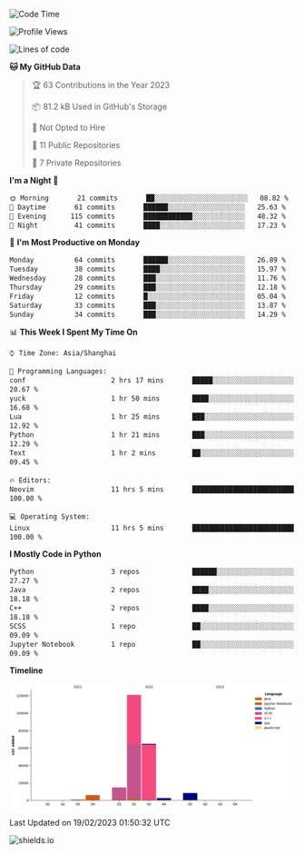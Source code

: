 <!--START_SECTION:waka-->
![Code Time](http://img.shields.io/badge/Code%20Time-182%20hrs%2052%20mins-blue)

![Profile Views](http://img.shields.io/badge/Profile%20Views-0-blue)

![Lines of code](https://img.shields.io/badge/From%20Hello%20World%20I%27ve%20Written-218%20Thousand%20lines%20of%20code-blue)

**🐱 My GitHub Data** 

> 🏆 63 Contributions in the Year 2023
 > 
> 📦 81.2 kB Used in GitHub's Storage 
 > 
> 🚫 Not Opted to Hire
 > 
> 📜 11 Public Repositories 
 > 
> 🔑 7 Private Repositories  
 > 
**I'm a Night 🦉** 

```text
🌞 Morning       21 commits       ██░░░░░░░░░░░░░░░░░░░░░░░   08.82 % 
🌆 Daytime       61 commits       ██████░░░░░░░░░░░░░░░░░░░   25.63 % 
🌃 Evening      115 commits       ████████████░░░░░░░░░░░░░   48.32 % 
🌙 Night         41 commits       ████░░░░░░░░░░░░░░░░░░░░░   17.23 % 

```
📅 **I'm Most Productive on Monday** 

```text
Monday          64 commits       ██████░░░░░░░░░░░░░░░░░░░   26.89 % 
Tuesday         38 commits       ████░░░░░░░░░░░░░░░░░░░░░   15.97 % 
Wednesday       28 commits       ███░░░░░░░░░░░░░░░░░░░░░░   11.76 % 
Thursday        29 commits       ███░░░░░░░░░░░░░░░░░░░░░░   12.18 % 
Friday          12 commits       █░░░░░░░░░░░░░░░░░░░░░░░░   05.04 % 
Saturday        33 commits       ███░░░░░░░░░░░░░░░░░░░░░░   13.87 % 
Sunday          34 commits       ███░░░░░░░░░░░░░░░░░░░░░░   14.29 % 

```


📊 **This Week I Spent My Time On** 

```text
⌚︎ Time Zone: Asia/Shanghai

💬 Programming Languages: 
conf                     2 hrs 17 mins       █████░░░░░░░░░░░░░░░░░░░░   20.67 % 
yuck                     1 hr 50 mins        ████░░░░░░░░░░░░░░░░░░░░░   16.68 % 
Lua                      1 hr 25 mins        ███░░░░░░░░░░░░░░░░░░░░░░   12.92 % 
Python                   1 hr 21 mins        ███░░░░░░░░░░░░░░░░░░░░░░   12.29 % 
Text                     1 hr 2 mins         ██░░░░░░░░░░░░░░░░░░░░░░░   09.45 % 

🔥 Editors: 
Neovim                   11 hrs 5 mins       █████████████████████████   100.00 % 

💻 Operating System: 
Linux                    11 hrs 5 mins       █████████████████████████   100.00 % 

```

**I Mostly Code in Python** 

```text
Python                   3 repos             ██████░░░░░░░░░░░░░░░░░░░   27.27 % 
Java                     2 repos             ████░░░░░░░░░░░░░░░░░░░░░   18.18 % 
C++                      2 repos             ████░░░░░░░░░░░░░░░░░░░░░   18.18 % 
SCSS                     1 repo              ██░░░░░░░░░░░░░░░░░░░░░░░   09.09 % 
Jupyter Notebook         1 repo              ██░░░░░░░░░░░░░░░░░░░░░░░   09.09 % 

```


**Timeline**

![Chart not found](https://raw.githubusercontent.com/kopp4/kopp4/main/charts/bar_graph.png) 


 Last Updated on 19/02/2023 01:50:32 UTC
<!--END_SECTION:waka-->
![shields.io](https://img.shields.io/github/commit-activity/w/kopp4/kopp4?color=g&label=abusing%20bot&style=flat-square)

